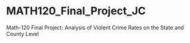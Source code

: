 # MATH120_Final_Project_JC
Math-120 Final Project: Analysis of Violent Crime Rates on the State and County Level
